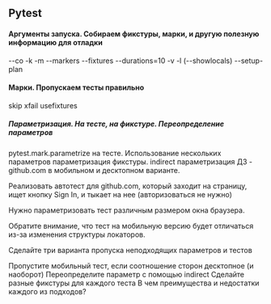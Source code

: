 ## Pytest

#### Аргументы запуска. Собираем фикстуры, марки, и другую полезную информацию для отладки

--co
-k
-m
--markers
--fixtures
--durations=10
-v
-l (--showlocals)
--setup-plan
#### Марки. Пропускаем тесты правильно

skip
xfail
usefixtures
##### Параметризация. На тесте, на фикстуре. Переопределение параметров

pytest.mark.parametrize на тесте. Использование нескольких параметров
параметризация фикстуры.
indirect параметризация
ДЗ - github.com в мобильном и десктопном варианте.

Реализовать автотест для github.com, который заходит на страницу, ищет кнопку Sign In, и тыкает на нее (авторизоваться не нужно)

Нужно параметризовать тест различным размером окна браузера.

Обратите внимание, что тест на мобильную версию будет отличаться из-за изменения структуры локаторов.

Сделайте три варианта пропуска неподходящих параметров и тестов

Пропустите мобильный тест, если соотношение сторон десктопное (и наоборот)
Переопределите параметр с помощью indirect
Сделайте разные фикстуры для каждого теста В чем преимущества и недостатки каждого из подходов?